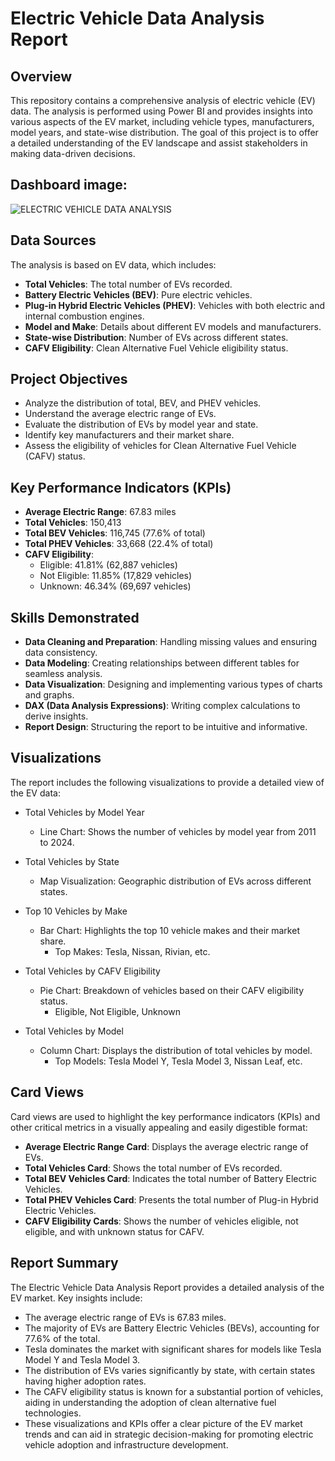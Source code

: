 # Electric Vehicle Data Analysis Report
## Overview
This repository contains a comprehensive analysis of electric vehicle (EV) data. The analysis is performed using Power BI and provides insights into various aspects of the EV market, including vehicle types, manufacturers, model years, and state-wise distribution. The goal of this project is to offer a detailed understanding of the EV landscape and assist stakeholders in making data-driven decisions.
## Dashboard image:
![ELECTRIC VEHICLE DATA ANALYSIS](https://github.com/user-attachments/assets/4dd41b69-a21a-4ee1-b49e-1004cf126af2)

## Data Sources
The analysis is based on EV data, which includes:

* **Total Vehicles**: The total number of EVs recorded.
* **Battery Electric Vehicles (BEV)**: Pure electric vehicles.
* **Plug-in Hybrid Electric Vehicles (PHEV)**: Vehicles with both electric and internal combustion engines.
* **Model and Make**: Details about different EV models and manufacturers.
* **State-wise Distribution**: Number of EVs across different states.
* **CAFV Eligibility**: Clean Alternative Fuel Vehicle eligibility status.
## Project Objectives
* Analyze the distribution of total, BEV, and PHEV vehicles.
* Understand the average electric range of EVs.
* Evaluate the distribution of EVs by model year and state.
* Identify key manufacturers and their market share.
* Assess the eligibility of vehicles for Clean Alternative Fuel Vehicle (CAFV) status.
## Key Performance Indicators (KPIs)
* **Average Electric Range**: 67.83 miles
* **Total Vehicles**: 150,413
* **Total BEV Vehicles**: 116,745 (77.6% of total)
* **Total PHEV Vehicles**: 33,668 (22.4% of total)
* **CAFV Eligibility**:
  - Eligible: 41.81% (62,887 vehicles)
  - Not Eligible: 11.85% (17,829 vehicles)
  - Unknown: 46.34% (69,697 vehicles)
## Skills Demonstrated
* **Data Cleaning and Preparation**: Handling missing values and ensuring data consistency.
* **Data Modeling**: Creating relationships between different tables for seamless analysis.
* **Data Visualization**: Designing and implementing various types of charts and graphs.
* **DAX (Data Analysis Expressions)**: Writing complex calculations to derive insights.
* **Report Design**: Structuring the report to be intuitive and informative.
## Visualizations
The report includes the following visualizations to provide a detailed view of the EV data:

* Total Vehicles by Model Year
  - Line Chart: Shows the number of vehicles by model year from 2011 to 2024.

* Total Vehicles by State
  - Map Visualization: Geographic distribution of EVs across different states.

* Top 10 Vehicles by Make
   - Bar Chart: Highlights the top 10 vehicle makes and their market share.
     - Top Makes: Tesla, Nissan, Rivian, etc.
* Total Vehicles by CAFV Eligibility
  - Pie Chart: Breakdown of vehicles based on their CAFV eligibility status.
    - Eligible, Not Eligible, Unknown

* Total Vehicles by Model
    - Column Chart: Displays the distribution of total vehicles by model.
      - Top Models: Tesla Model Y, Tesla Model 3, Nissan Leaf, etc.
## Card Views
Card views are used to highlight the key performance indicators (KPIs) and other critical metrics in a visually appealing and easily digestible format:

* **Average Electric Range Card**: Displays the average electric range of EVs.
* **Total Vehicles Card**: Shows the total number of EVs recorded.
* **Total BEV Vehicles Card**: Indicates the total number of Battery Electric Vehicles.
* **Total PHEV Vehicles Card**: Presents the total number of Plug-in Hybrid Electric Vehicles.
* **CAFV Eligibility Cards**: Shows the number of vehicles eligible, not eligible, and with unknown status for CAFV.
## Report Summary
The Electric Vehicle Data Analysis Report provides a detailed analysis of the EV market. Key insights include:

* The average electric range of EVs is 67.83 miles.
* The majority of EVs are Battery Electric Vehicles (BEVs), accounting for 77.6% of the total.
* Tesla dominates the market with significant shares for models like Tesla Model Y and Tesla Model 3.
* The distribution of EVs varies significantly by state, with certain states having higher adoption rates.
* The CAFV eligibility status is known for a substantial portion of vehicles, aiding in understanding the adoption of clean alternative fuel technologies.
* These visualizations and KPIs offer a clear picture of the EV market trends and can aid in strategic decision-making for promoting electric vehicle adoption and infrastructure development.
